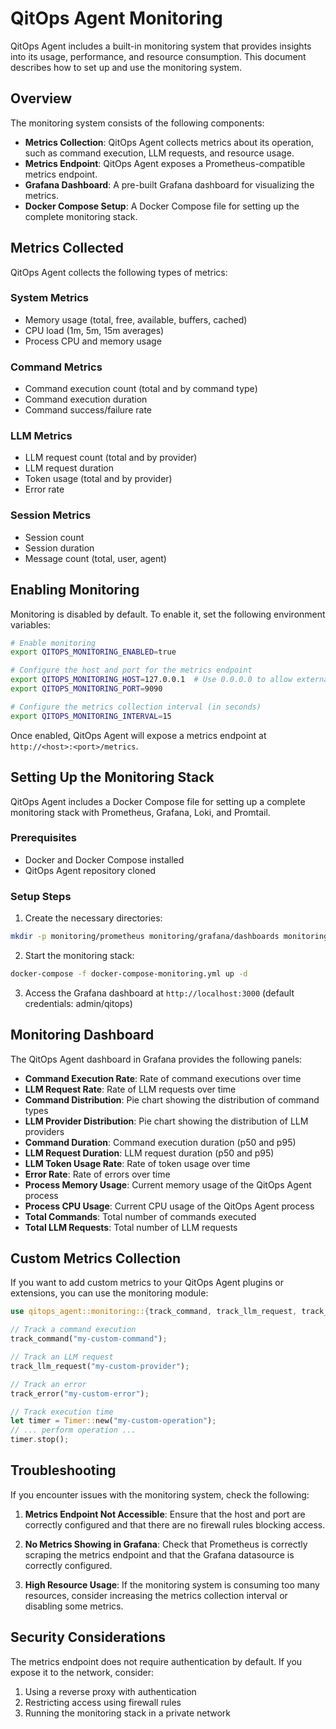 # QitOps Agent Monitoring

QitOps Agent includes a built-in monitoring system that provides insights into its usage, performance, and resource consumption. This document describes how to set up and use the monitoring system.

## Overview

The monitoring system consists of the following components:

- **Metrics Collection**: QitOps Agent collects metrics about its operation, such as command execution, LLM requests, and resource usage.
- **Metrics Endpoint**: QitOps Agent exposes a Prometheus-compatible metrics endpoint.
- **Grafana Dashboard**: A pre-built Grafana dashboard for visualizing the metrics.
- **Docker Compose Setup**: A Docker Compose file for setting up the complete monitoring stack.

## Metrics Collected

QitOps Agent collects the following types of metrics:

### System Metrics
- Memory usage (total, free, available, buffers, cached)
- CPU load (1m, 5m, 15m averages)
- Process CPU and memory usage

### Command Metrics
- Command execution count (total and by command type)
- Command execution duration
- Command success/failure rate

### LLM Metrics
- LLM request count (total and by provider)
- LLM request duration
- Token usage (total and by provider)
- Error rate

### Session Metrics
- Session count
- Session duration
- Message count (total, user, agent)

## Enabling Monitoring

Monitoring is disabled by default. To enable it, set the following environment variables:

```bash
# Enable monitoring
export QITOPS_MONITORING_ENABLED=true

# Configure the host and port for the metrics endpoint
export QITOPS_MONITORING_HOST=127.0.0.1  # Use 0.0.0.0 to allow external access
export QITOPS_MONITORING_PORT=9090

# Configure the metrics collection interval (in seconds)
export QITOPS_MONITORING_INTERVAL=15
```

Once enabled, QitOps Agent will expose a metrics endpoint at `http://<host>:<port>/metrics`.

## Setting Up the Monitoring Stack

QitOps Agent includes a Docker Compose file for setting up a complete monitoring stack with Prometheus, Grafana, Loki, and Promtail.

### Prerequisites

- Docker and Docker Compose installed
- QitOps Agent repository cloned

### Setup Steps

1. Create the necessary directories:

```bash
mkdir -p monitoring/prometheus monitoring/grafana/dashboards monitoring/grafana/provisioning/dashboards monitoring/grafana/provisioning/datasources monitoring/promtail
```

2. Start the monitoring stack:

```bash
docker-compose -f docker-compose-monitoring.yml up -d
```

3. Access the Grafana dashboard at `http://localhost:3000` (default credentials: admin/qitops)

## Monitoring Dashboard

The QitOps Agent dashboard in Grafana provides the following panels:

- **Command Execution Rate**: Rate of command executions over time
- **LLM Request Rate**: Rate of LLM requests over time
- **Command Distribution**: Pie chart showing the distribution of command types
- **LLM Provider Distribution**: Pie chart showing the distribution of LLM providers
- **Command Duration**: Command execution duration (p50 and p95)
- **LLM Request Duration**: LLM request duration (p50 and p95)
- **LLM Token Usage Rate**: Rate of token usage over time
- **Error Rate**: Rate of errors over time
- **Process Memory Usage**: Current memory usage of the QitOps Agent process
- **Process CPU Usage**: Current CPU usage of the QitOps Agent process
- **Total Commands**: Total number of commands executed
- **Total LLM Requests**: Total number of LLM requests

## Custom Metrics Collection

If you want to add custom metrics to your QitOps Agent plugins or extensions, you can use the monitoring module:

```rust
use qitops_agent::monitoring::{track_command, track_llm_request, track_error, Timer};

// Track a command execution
track_command("my-custom-command");

// Track an LLM request
track_llm_request("my-custom-provider");

// Track an error
track_error("my-custom-error");

// Track execution time
let timer = Timer::new("my-custom-operation");
// ... perform operation ...
timer.stop();
```

## Troubleshooting

If you encounter issues with the monitoring system, check the following:

1. **Metrics Endpoint Not Accessible**: Ensure that the host and port are correctly configured and that there are no firewall rules blocking access.

2. **No Metrics Showing in Grafana**: Check that Prometheus is correctly scraping the metrics endpoint and that the Grafana datasource is correctly configured.

3. **High Resource Usage**: If the monitoring system is consuming too many resources, consider increasing the metrics collection interval or disabling some metrics.

## Security Considerations

The metrics endpoint does not require authentication by default. If you expose it to the network, consider:

1. Using a reverse proxy with authentication
2. Restricting access using firewall rules
3. Running the monitoring stack in a private network
